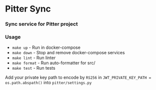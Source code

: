 # Pitter Sync

### Sync service for Pitter project


### Usage

- `make up` - Run in docker-compose
- `make down` - Stop and remove docker-compose services
- `make lint` - Run linter
- `make format` - Run auto-formatter for src/
- `make test` - Run tests

Add your private key path to encode by `RS256` in `JWT_PRIVATE_KEY_PATH = os.path.abspath()` into `pitter/settings.py`

